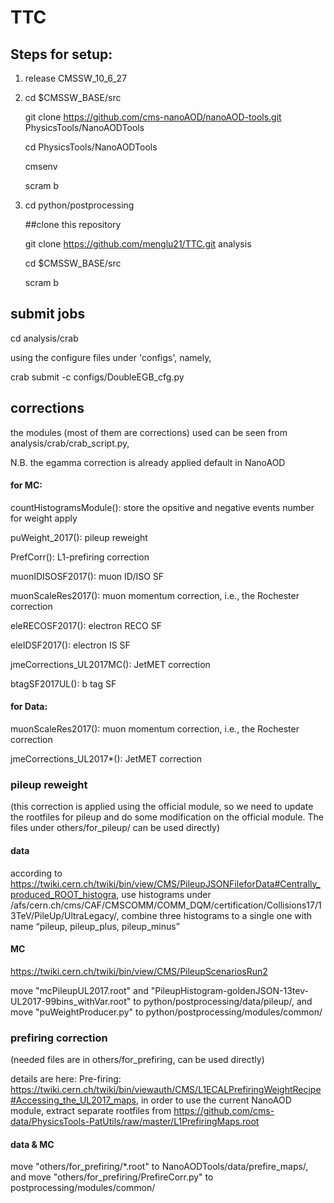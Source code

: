 # TTC

## Steps for setup:

1. release CMSSW_10_6_27
2. cd $CMSSW_BASE/src

   git clone https://github.com/cms-nanoAOD/nanoAOD-tools.git PhysicsTools/NanoAODTools

   cd PhysicsTools/NanoAODTools

   cmsenv

   scram b

3. cd python/postprocessing

   ##clone this repository

   git clone https://github.com/menglu21/TTC.git analysis

   cd $CMSSW_BASE/src

   scram b

## submit jobs

cd analysis/crab

using the configure files under 'configs', namely,

crab submit -c configs/DoubleEGB_cfg.py

## corrections

the modules (most of them are corrections) used can be seen from analysis/crab/crab_script.py, 

N.B. the egamma correction is already applied default in NanoAOD

#### for MC:

countHistogramsModule(): store the opsitive and negative events number for weight apply

puWeight_2017(): pileup reweight

PrefCorr(): L1-prefiring correction

muonIDISOSF2017(): muon ID/ISO SF

muonScaleRes2017(): muon momentum correction, i.e., the Rochester correction

eleRECOSF2017(): electron RECO SF

eleIDSF2017(): electron IS SF

jmeCorrections_UL2017MC(): JetMET correction

btagSF2017UL(): b tag SF

#### for Data:

muonScaleRes2017(): muon momentum correction, i.e., the Rochester correction

jmeCorrections_UL2017*(): JetMET correction

### pileup reweight 
(this correction is applied using the official module, so we need to update the rootfiles for pileup and do some modification on the official module. The files under others/for_pileup/ can be used directly)

#### data

according to https://twiki.cern.ch/twiki/bin/view/CMS/PileupJSONFileforData#Centrally_produced_ROOT_histogra, use histograms under /afs/cern.ch/cms/CAF/CMSCOMM/COMM_DQM/certification/Collisions17/13TeV/PileUp/UltraLegacy/, combine three histograms to a single one with name “pileup, pileup_plus, pileup_minus”

#### MC

https://twiki.cern.ch/twiki/bin/view/CMS/PileupScenariosRun2

move "mcPileupUL2017.root" and "PileupHistogram-goldenJSON-13tev-UL2017-99bins_withVar.root" to python/postprocessing/data/pileup/, and move "puWeightProducer.py" to python/postprocessing/modules/common/

### prefiring correction 
(needed files are in others/for_prefiring, can be used directly)

details are here: Pre-firing: https://twiki.cern.ch/twiki/bin/viewauth/CMS/L1ECALPrefiringWeightRecipe#Accessing_the_UL2017_maps, in order to use the current NanoAOD module, extract separate rootfiles from https://github.com/cms-data/PhysicsTools-PatUtils/raw/master/L1PrefiringMaps.root

#### data & MC

move "others/for_prefiring/*.root" to NanoAODTools/data/prefire_maps/, and move "others/for_prefiring/PrefireCorr.py" to postprocessing/modules/common/
